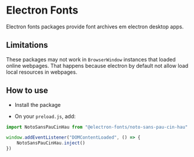 # Electron Fonts

Electron fonts packages provide font archives em electron desktop apps.

## Limitations

These packages may not work in `BrowserWindow` instances that loaded online webpages. That happens because electron by default not allow load local resources in webpages.

## How to use

* Install the package

* On your `preload.js`, add:

```ts
import NotoSansPauCinHau from "@electron-fonts/noto-sans-pau-cin-hau"

window.addEventListener("DOMContentLoaded", () => {
    NotoSansPauCinHau.inject()
})
```